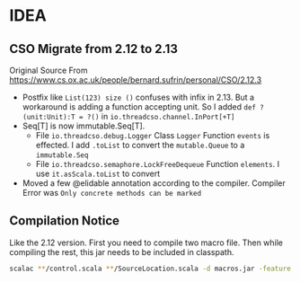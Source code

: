 # IDEA

## CSO Migrate from 2.12 to 2.13
Original Source From https://www.cs.ox.ac.uk/people/bernard.sufrin/personal/CSO/2.12.3

- Postfix like `List(123) size ()` confuses with infix in 2.13. But a workaround is adding a function accepting unit. So I added `def ?(unit:Unit):T = ?()` in `io.threadcso.channel.InPort[+T]`
- Seq[T] is now immutable.Seq[T].
    - File `io.threadcso.debug.Logger` Class `Logger` Function `events` is effected. I add `.toList` to convert the `mutable.Queue` to a `immutable.Seq`
    - File `io.threadcso.semaphore.LockFreeDequeue` Function `elements`. I use `it.asScala.toList` to convert
- Moved a few @elidable annotation according to the compiler. Compiler Error was `Only concrete methods can be marked`

## Compilation Notice
Like the 2.12 version. First you need to compile two macro file. Then while compiling the rest, this jar needs to be included in classpath.

``` bash
scalac **/control.scala **/SourceLocation.scala -d macros.jar -feature -language:implicitConversions -language:postfixOps
```